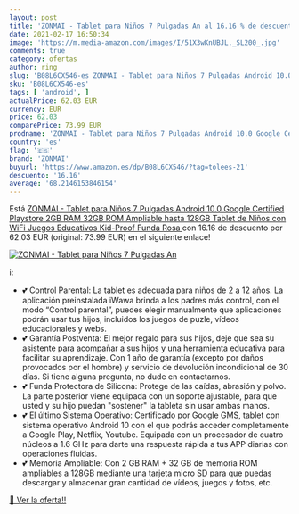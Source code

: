 ```yaml
---
layout: post
title: 'ZONMAI - Tablet para Niños 7 Pulgadas An al 16.16 % de descuento'
date: 2021-02-17 16:50:34
image: 'https://m.media-amazon.com/images/I/51X3wKnUBJL._SL200_.jpg'
comments: true
category: ofertas
author: ring
slug: 'B08L6CX546-es ZONMAI - Tablet para Niños 7 Pulgadas Android 10.0 Google...'
sku: 'B08L6CX546-es'
tags: [ 'android', ]
actualPrice: 62.03 EUR
currency: EUR
price: 62.03
comparePrice: 73.99 EUR
prodname: 'ZONMAI - Tablet para Niños 7 Pulgadas Android 10.0 Google Certified Playstore  2GB RAM 32GB ROM Ampliable hasta 128GB  Tablet de Niños con WiFi Juegos Educativos Kid-Proof Funda  Rosa '
country: 'es'
flag: '🇪🇸'
brand: 'ZONMAI'
buyurl: 'https://www.amazon.es/dp/B08L6CX546/?tag=tolees-21'
descuento: '16.16'
average: '68.2146153846154'
---
```


Está [ZONMAI - Tablet para Niños 7 Pulgadas Android 10.0 Google Certified Playstore  2GB RAM 32GB ROM Ampliable hasta 128GB  Tablet de Niños con WiFi Juegos Educativos Kid-Proof Funda  Rosa ](https://www.amazon.es/dp/B08L6CX546/?tag=tolees-21) con 16.16 de descuento por 62.03 EUR (original: 73.99 EUR) en el siguiente enlace!

[![ZONMAI - Tablet para Niños 7 Pulgadas An](https://m.media-amazon.com/images/I/51X3wKnUBJL._SL200_.jpg)](https://www.amazon.es/dp/B08L6CX546/?tag=tolees-21)

ℹ️:

- 💕 Control Parental: La tablet es adecuada para niños de 2 a 12 años. La aplicación preinstalada iWawa brinda a los padres más control, con el modo “Control parental”, puedes elegir manualmente que aplicaciones podrán usar tus hijos, incluidos los juegos de puzle, vídeos educacionales y webs.
- 💕 Garantía Postventa: El mejor regalo para sus hijos, deje que sea su asistente para acompañar a sus hijos y una herramienta educativa para facilitar su aprendizaje. Con 1 año de garantía (excepto por daños provocados por el hombre) y servicio de devolución incondicional de 30 días. Si tiene alguna pregunta, no dude en contactarnos.
- 💕 Funda Protectora de Silicona: Protege de las caídas, abrasión y polvo. La parte posterior viene equipada con un soporte ajustable, para que usted y su hijo puedan "sostener" la tableta sin usar ambas manos.
- 💕 El último Sistema Operativo: Certificado por Google GMS, tablet con sistema operativo Android 10 con el que podrás acceder completamente a Google Play, Netflix, Youtube. Equipada con un procesador de cuatro núcleos a 1.6 GHz para darte una respuesta rápida a tus APP diarias con operaciones fluidas.
- 💕 Memoria Ampliable: Con 2 GB RAM + 32 GB de memoria ROM ampliables a 128GB mediante una tarjeta micro SD para que puedas descargar y almacenar gran cantidad de vídeos, juegos y fotos, etc.

[🛒 Ver la oferta!!](https://www.amazon.es/dp/B08L6CX546/?tag=tolees-21)
